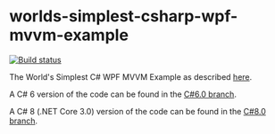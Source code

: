 worlds-simplest-csharp-wpf-mvvm-example
=======================================

[![Build status](https://ci.appveyor.com/api/projects/status/fi74dper4hv7i42n/branch/master?svg=true)](https://ci.appveyor.com/project/MarkWithall/worlds-simplest-csharp-wpf-mvvm-example/branch/master)

The World's Simplest C# WPF MVVM Example as described [here](http://www.markwithall.com/programming/2013/03/01/worlds-simplest-csharp-wpf-mvvm-example.html).

A C# 6 version of the code can be found in the [C#6.0 branch](https://github.com/MarkWithall/worlds-simplest-csharp-wpf-mvvm-example/tree/C%236.0).

A C# 8 (.NET Core 3.0) version of the code can be found in the [C#8.0 branch](https://github.com/MarkWithall/worlds-simplest-csharp-wpf-mvvm-example/tree/c%238.0).
